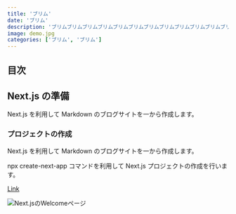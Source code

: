 ```yaml
---
title: 'ブリム'
date: 'ブリム'
description: 'ブリムブリムブリムブリムブリムブリムブリムブリムブリムブリムブリムブリムブリムブリムブリムブリムブリムブリムブリムブリムブリムブリムブリムブリムブリムブリムブリム'
image: demo.jpg
categories: ['ブリム', 'ブリム']
---
```


## 目次

## Next.js の準備
Next.js を利用して Markdown のブログサイトを一から作成します。

### プロジェクトの作成

Next.js を利用して Markdown のブログサイトを一から作成します。

npx create-next-app コマンドを利用して Next.js プロジェクトの作成を行います。

[Link](/)

![Next.jsのWelcomeページ](http://localhost:3000/logo.png)
